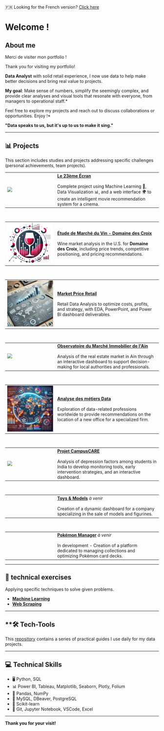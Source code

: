 🇫🇷 Looking for the French version? [Click here](https://github.com/jpvt-data/Portfolio/blob/main/README.md)

# Welcome !

## About me
Merci de visiter mon portfolio !

Thank you for visiting my portfolio!

**Data Analyst** with solid retail experience, I now use data to help make better decisions and bring real value to projects.

**My goal**: Make sense of numbers, simplify the seemingly complex, and provide clear analyses and visual tools that resonate with everyone, from managers to operational staff.*

Feel free to explore my projects and reach out to discuss collaborations or opportunities. Enjoy !*

**"Data speaks to us, but it's up to us to make it sing."**

---

## 📊 Projects

This section includes studies and projects addressing specific challenges (personal achievements, team projects).

<table>
  <tr>
    <td width="150">
    <img src="https://github.com/jpvt-data/AlgoCinema/blob/main/donnees/images/IMG_0259.JPG" width="150">
    </td>
    <td>
      <strong><a href="https://github.com/jpvt-data/AlgoCinema/blob/main/README.md">Le 23ème Écran</a></strong><br><br>
      Complete project using Machine Learning 🤖, Data Visualization 📊, and a web interface 🌍 to create an intelligent movie recommendation system for a cinema.<br>
    </td>
  </tr>
</table>
<br>
<table>
  <tr>
    <td width="150">
    <img src="https://github.com/jpvt-data/Etude-Prix-Vin-USA/blob/main/data/eda_vin.png" width="150">
    </td>
    <td>
      <strong><a href="https://github.com/jpvt-data/Etude-Prix-Vin-USA/blob/main/README.md">Étude de Marché du Vin - Domaine des Croix</a></strong><br><br>
      Wine market analysis in the U.S. for <strong>Domaine des Croix</strong>, including price trends, competitive positioning, and pricing recommendations.<br>
    </td>
  </tr>
</table>
<br>
<table>
  <tr>
    <td width="150">
      <img src="https://github.com/jpvt-data/Market-Price-Retail/blob/main/images/Intro%20Business%20Case.png" width="150">
    </td>
    <td>
      <strong><a href="https://github.com/jpvt-data/Market-Price-Retail/tree/main">Market Price Retail</a></strong><br><br>
      Retail Data Analysis to optimize costs, profits, and strategy, with EDA, PowerPoint, and Power BI dashboard deliverables.
    </td>
  </tr>
</table>
<br>
<table>
  <tr>
    <td width="150">
      <img src="./donnees/mise_en_pratique/marché-immobilier-ddt-ain/ressources/ddt_logo.jpg" width="150">
    </td>
    <td>
      <strong><a href="./donnees/mise_en_pratique/marché-immobilier-ddt-ain/README.md">Observatoire du Marché Immobilier de l'Ain</a></strong><br><br>
      Analysis of the real estate market in Ain through an interactive dashboard to support decision-making for local authorities and professionals.
    </td>
  </tr>
</table>
<br>
<table>
  <tr>
    <td width="150">
      <img src="./donnees/mise_en_pratique/business_case/Business-Case-Salaire-Metiers-Data_files/datajob.PNG" width="150">
    </td>
    <td>
      <strong><a href="./donnees/mise_en_pratique/business_case/Business-Case-Salaire-Metiers-Data.md">Analyse des métiers Data</a></strong><br><br>
      Exploration of data-related professions worldwide to provide recommendations on the location of a new office for a specialized firm.
    </td>
  </tr>
</table>
<br>
<table>
  <tr>
    <td width="150">
      <img src="https://github.com/jpvt-data/CampusCARE/blob/main/images/CampusCare.png" width="150">
    </td>
    <td>
      <strong><a href="https://github.com/jpvt-data/CampusCARE/blob/main/README.md">Projet CampusCARE</a></strong><br><br>
      Analysis of depression factors among students in India to develop monitoring tools, early intervention strategies, and an interactive dashboard.
    </td>
  </tr>
</table>
<br>
<table>
  <tr>
    <td width="150">
    </td>
    <td>
      <strong><a href="#">Toys & Models</a></strong> <em>à venir</em><br><br>
      Creation of a dynamic dashboard for a company specializing in the sale of models and figurines.</em>
    </td>
  </tr>
</table>
<br>
<table>
  <tr>
    <td width="150">
    </td>
    <td>
      <strong><a href="https://github.com/jpvt-data/Pokemon-Manager/blob/main/README.md">Pokémon Manager</a></strong> <em>à venir</em><br><br>
      In development - Creation of a platform dedicated to managing collections and optimizing Pokémon card decks.
    </td>
  </tr>
</table>

---

## 🧩 technical exercises
Applying specific techniques to solve given problems.

- [**Machine Learning**](./donnees/mise_en_pratique/machine_learning/machine_learning.md)
- [**Web Scraping**](./donnees/mise_en_pratique/web_scraping/web_scraping.md)

---

## **🛠️ Tech-Tools
This [repository](https://github.com/jpvt-data/Outils-Tech/blob/main/README.md) contains a series of practical guides I use daily for my data projects.

---

## 💻 Technical Skills 
  
- 🖥️ Python, SQL  
- 📊 Power BI, Tableau, Matplotlib, Seaborn, Plotly, Folium 
- 🔄 Pandas, NumPy  
- 💾 MySQL, DBeaver, PostgreSQL
- 🤖 Scikit-learn
- 🔧 Git, Jupyter Notebook, VSCode, Excel

---

**Thank you for your visit!**



